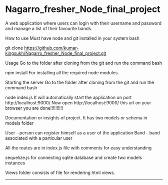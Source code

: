 # Nagarro_fresher_Node_final_project

A web application where users can login with their username and password and manage a list of their favourite bands.

How to use
Must have node and git installed in your system bash

git clone https://github.com/kumar-kingsukh/Nagarro_fresher_Node_final_project.git

Usage
Go to the folder after cloning from the git and run the command bash

npm install
For installing all the required node modules.

Starting the server
Go to the folder after cloning from the git and run the command bash

node index.js
It will automatically start the application on port http://localhost:9000/
Now open  http://localhost:9000/  this url on your browser
you are done!!!!!!!!!!


Documentation or insights of project.
It has two models or schema in models folder

User - person can register himself as a user of the application
Band -  band associated with a particular user

All the routes are in index.js file with comments for easy understanding

sequelize.js for connecting sqlite database and create two models instances

Views folder consists of file for rendering html views.


*****************************************************************************************************